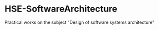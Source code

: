 # HSE-SoftwareArchitecture
Practical works on the subject "Design of software systems architecture"
